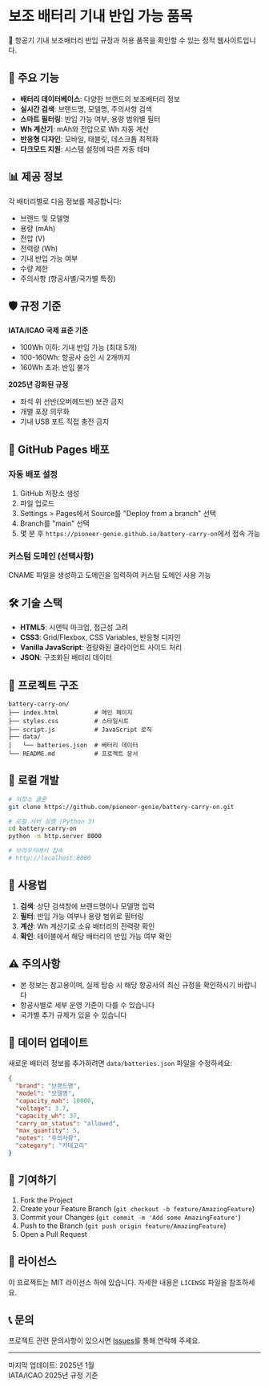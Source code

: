 # 보조 배터리 기내 반입 가능 품목

🔋 항공기 기내 보조배터리 반입 규정과 허용 품목을 확인할 수 있는 정적 웹사이트입니다.

## 🌟 주요 기능

- **배터리 데이터베이스**: 다양한 브랜드의 보조배터리 정보
- **실시간 검색**: 브랜드명, 모델명, 주의사항 검색
- **스마트 필터링**: 반입 가능 여부, 용량 범위별 필터
- **Wh 계산기**: mAh와 전압으로 Wh 자동 계산
- **반응형 디자인**: 모바일, 태블릿, 데스크톱 최적화
- **다크모드 지원**: 시스템 설정에 따른 자동 테마

## 📊 제공 정보

각 배터리별로 다음 정보를 제공합니다:

- 브랜드 및 모델명
- 용량 (mAh)
- 전압 (V)
- 전력량 (Wh)
- 기내 반입 가능 여부
- 수량 제한
- 주의사항 (항공사별/국가별 특징)

## 🛡️ 규정 기준

**IATA/ICAO 국제 표준 기준**
- 100Wh 이하: 기내 반입 가능 (최대 5개)
- 100-160Wh: 항공사 승인 시 2개까지
- 160Wh 초과: 반입 불가

**2025년 강화된 규정**
- 좌석 위 선반(오버헤드빈) 보관 금지
- 개별 포장 의무화
- 기내 USB 포트 직접 충전 금지

## 🚀 GitHub Pages 배포

### 자동 배포 설정

1. GitHub 저장소 생성
2. 파일 업로드
3. Settings > Pages에서 Source를 "Deploy from a branch" 선택
4. Branch를 "main" 선택
5. 몇 분 후 `https://pioneer-genie.github.io/battery-carry-on`에서 접속 가능

### 커스텀 도메인 (선택사항)

CNAME 파일을 생성하고 도메인을 입력하여 커스텀 도메인 사용 가능

## 🛠️ 기술 스택

- **HTML5**: 시맨틱 마크업, 접근성 고려
- **CSS3**: Grid/Flexbox, CSS Variables, 반응형 디자인
- **Vanilla JavaScript**: 경량화된 클라이언트 사이드 처리
- **JSON**: 구조화된 배터리 데이터

## 📁 프로젝트 구조

```
battery-carry-on/
├── index.html          # 메인 페이지
├── styles.css          # 스타일시트
├── script.js           # JavaScript 로직
├── data/
│   └── batteries.json  # 배터리 데이터
└── README.md           # 프로젝트 문서
```

## 🔧 로컬 개발

```bash
# 저장소 클론
git clone https://github.com/pioneer-genie/battery-carry-on.git

# 로컬 서버 실행 (Python 3)
cd battery-carry-on
python -m http.server 8000

# 브라우저에서 접속
# http://localhost:8000
```

## 📱 사용법

1. **검색**: 상단 검색창에 브랜드명이나 모델명 입력
2. **필터**: 반입 가능 여부나 용량 범위로 필터링
3. **계산**: Wh 계산기로 소유 배터리의 전력량 확인
4. **확인**: 테이블에서 해당 배터리의 반입 가능 여부 확인

## ⚠️ 주의사항

- 본 정보는 참고용이며, 실제 탑승 시 해당 항공사의 최신 규정을 확인하시기 바랍니다
- 항공사별로 세부 운영 기준이 다를 수 있습니다
- 국가별 추가 규제가 있을 수 있습니다

## 📝 데이터 업데이트

새로운 배터리 정보를 추가하려면 `data/batteries.json` 파일을 수정하세요:

```json
{
  "brand": "브랜드명",
  "model": "모델명",
  "capacity_mah": 10000,
  "voltage": 3.7,
  "capacity_wh": 37,
  "carry_on_status": "allowed",
  "max_quantity": 5,
  "notes": "주의사항",
  "category": "카테고리"
}
```

## 🤝 기여하기

1. Fork the Project
2. Create your Feature Branch (`git checkout -b feature/AmazingFeature`)
3. Commit your Changes (`git commit -m 'Add some AmazingFeature'`)
4. Push to the Branch (`git push origin feature/AmazingFeature`)
5. Open a Pull Request

## 📄 라이선스

이 프로젝트는 MIT 라이선스 하에 있습니다. 자세한 내용은 `LICENSE` 파일을 참조하세요.

## 📞 문의

프로젝트 관련 문의사항이 있으시면 [Issues](https://github.com/pioneer-genie/battery-carry-on/issues)를 통해 연락해 주세요.

---

마지막 업데이트: 2025년 1월  
IATA/ICAO 2025년 규정 기준